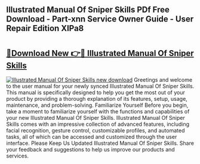 ## Illustrated Manual Of Sniper Skills PDf Free Download - Part-xnn Service Owner Guide - User Repair Edition XIPa8

# <h2><a href="http://cf24013.oget.top/?id=Illustrated+Manual+Of+Sniper+Skills">🔗Download New 👉🔴 Illustrated Manual Of Sniper Skills</a></h2>

[![Illustrated Manual Of Sniper Skills new download](https://i.imgur.com/5g1atiW.png)](http://cf24013.oget.top/?id=Illustrated+Manual+Of+Sniper+Skills)
Greetings and welcome to the user manual for your newly synced Illustrated Manual Of Sniper Skills. This manual is specifically designed to help you get the most out of your product by providing a thorough explanation of its features, setup, usage, maintenance, and problem-solving. Familiarize Yourself Before you begin, take a moment to familiarize yourself with the functions and capabilities of your new Illustrated Manual Of Sniper Skills. Illustrated Manual Of Sniper Skills comes with an impressive collection of advanced features, including facial recognition, gesture control, customizable profiles, and automated tasks, all of which can be accessed and customized through the user interface. Please Keep Us Updated Illustrated Manual Of Sniper Skills. Share your feedback and suggestions to help us improve our products and services.
